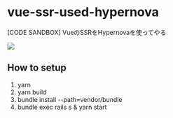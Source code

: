 # vue-ssr-used-hypernova
[CODE SANDBOX] VueのSSRをHypernovaを使ってやる

![](https://raw.githubusercontent.com/konojunya/vue-ssr-used-hypernova/master/screenshots/hypernova.png)

## How to setup

1. yarn
2. yarn build
3. bundle install --path=vendor/bundle
4. bundle exec rails s & yarn start